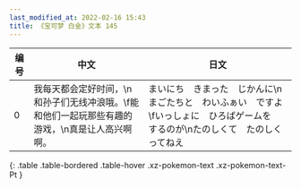 ```yaml
---
last_modified_at: 2022-02-16 15:43
title: 《宝可梦 白金》文本 145
---
```

| 编号 | 中文 | 日文 |
| ---- | ---- | ---- |
| 0 | 我每天都会定好时间，\n和孙子们无线冲浪哦。\f能和他们一起玩那些有趣的游戏，\n真是让人高兴啊啊。 | まいにち　きまった　じかんに\nまごたちと　わいふぁい　ですよ\fいっしょに　ひろばゲームを　するのが\nたのしくて　たのしくってねえ |
{: .table .table-bordered .table-hover .xz-pokemon-text .xz-pokemon-text-Pt }